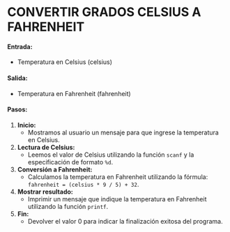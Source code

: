# **CONVERTIR GRADOS CELSIUS A FAHRENHEIT**

#### **Entrada:**

* Temperatura en Celsius (celsius)

#### **Salida:**

* Temperatura en Fahrenheit (fahrenheit)

#### **Pasos:**

1. **Inicio:**
   * Mostramos al usuario un mensaje para que ingrese la temperatura en Celsius.
2. **Lectura de Celsius:**
   * Leemos el valor de Celsius utilizando la función `scanf` y la especificación de formato `%d`.
3. **Conversión a Fahrenheit:**
   * Calculamos la temperatura en Fahrenheit utilizando la fórmula: `fahrenheit = (celsius * 9 / 5) + 32`.
4. **Mostrar resultado:**
   * Imprimir un mensaje que indique la temperatura en Fahrenheit utilizando la función `printf`.
5. **Fin:**
   * Devolver el valor 0 para indicar la finalización exitosa del programa.
